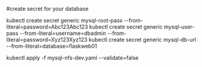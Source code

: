 #create secret for your database


kubectl create secret generic mysql-root-pass --from-literal=password=Abc123Abc123
kubectl create secret generic mysql-user-pass --from-literal=username=dbadmin --from-literal=password=Xyz123Xyz123
kubectl create secret generic mysql-db-url --from-literal=database=flaskweb01


kubectl apply -f mysql-nfs-dev.yaml --validate=false